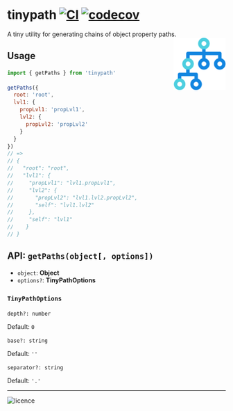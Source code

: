 # tinypath [![CI](https://img.shields.io/github/workflow/status/smurygin/tinypath/CI?style=flat-square)](https://img.shields.io/github/workflow/status/smurygin/tinypath/CI?style=flat-square) [![codecov](https://img.shields.io/codecov/c/github/smurygin/tinypath?style=flat-square)](https://img.shields.io/codecov/c/github/smurygin/tinypath?style=flat-square)
A tiny utility for generating chains of object property paths.
<img src="https://github.com/smurygin/tinypath/raw/master/logo.svg" align="right" alt="logo" width="120" height="120">

## Usage

```js
import { getPaths } from 'tinypath'

getPaths({
  root: 'root',
  lvl1: {
    propLvl1: 'propLvl1',
    lvl2: {
      propLvl2: 'propLvl2'
    }
  }
})
// =>
// {
//   "root": "root",
//   "lvl1": {
//     "propLvl1": "lvl1.propLvl1",
//     "lvl2": {
//       "propLvl2": "lvl1.lvl2.propLvl2",
//       "self": "lvl1.lvl2"
//     },
//     "self": "lvl1"
//    }
// }
```

## API: `getPaths(object[, options])`

* `object`: **Object**
* `options?`: **TinyPathOptions**

### `TinyPathOptions`

`depth?: number`

Default: `0`

`base?: string`

Default: `''`

`separator?: string`

Default: `'.'`

---

![licence](https://img.shields.io/badge/MIT-Dmitry%20Smurygin-inactive?link=https://raw.githubusercontent.com/smurygin/tinypath/master/LICENSE&link=http://smurygin.com)
